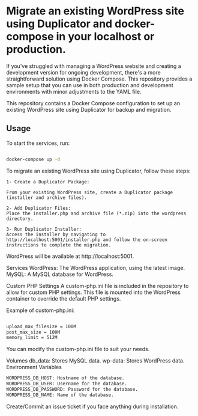 # Migrate an existing WordPress site using Duplicator and docker-compose in your localhost or production.

If you've struggled with managing a WordPress website and creating a development version for ongoing development, there's a more straightforward solution using Docker Compose. This repository provides a sample setup that you can use in both production and development environments with minor adjustments to the YAML file.

This repository contains a Docker Compose configuration to set up an existing WordPress site using Duplicator for backup and migration.

## Usage

To start the services, run:

```sh

docker-compose up -d
```
To migrate an existing WordPress site using Duplicator, follow these steps:

    1- Create a Duplicator Package:
    
    From your existing WordPress site, create a Duplicator package (installer and archive files).
    
    2- Add Duplicator Files:
    Place the installer.php and archive file (*.zip) into the wordpress directory.
    
    3- Run Duplicator Installer:
    Access the installer by navigating to http://localhost:5001/installer.php and follow the on-screen instructions to complete the migration.

WordPress will be available at http://localhost:5001.

Services
WordPress: The WordPress application, using the latest image.
MySQL: A MySQL database for WordPress.

Custom PHP Settings
A custom-php.ini file is included in the repository to allow for custom PHP settings. This file is mounted into the WordPress container to override the default PHP settings.

Example of custom-php.ini:
```sh

upload_max_filesize = 100M
post_max_size = 100M
memory_limit = 512M
```
You can modify the custom-php.ini file to suit your needs.


Volumes
db_data: Stores MySQL data.
wp-data: Stores WordPress data.
Environment Variables
```sh
WORDPRESS_DB_HOST: Hostname of the database.
WORDPRESS_DB_USER: Username for the database.
WORDPRESS_DB_PASSWORD: Password for the database.
WORDPRESS_DB_NAME: Name of the database.
```

Create/Commit an issue ticket if you face anything during installation.

